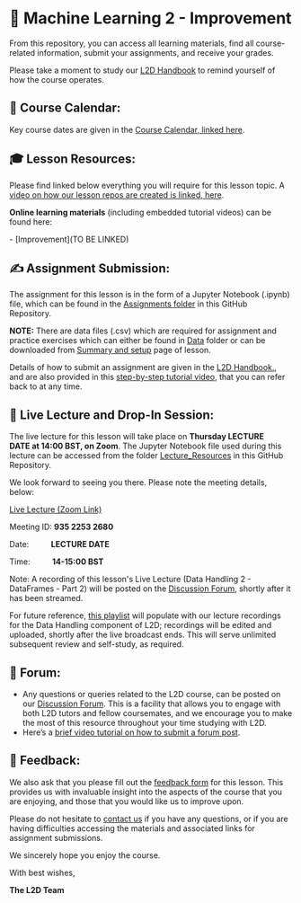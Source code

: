 # :snake: Machine Learning 2 - Improvement


From this repository, you can access all learning materials, find all course-related information, submit your assignments, and receive your grades. 

Please take a moment to study our [L2D Handbook](https://learntodiscover.github.io/L2D-Handbook/) to remind yourself of how the course operates.

## :calendar: Course Calendar: 

Key course dates are given in the [Course Calendar, linked here](https://learntodiscover.github.io/L2D-Handbook/fig/L2D_Calendar_July_24.pdf).

## :mortar_board: Lesson Resources: 

Please find linked below everything you will require for this lesson topic. A [video on how our lesson repos are created is linked, here](https://youtu.be/KkbOMxy9YgE).

**Online learning materials** (including embedded tutorial videos) can be found here:

- [Improvement](TO BE LINKED)



## :writing_hand: Assignment Submission:

The assignment for this lesson is in the form of a Jupyter Notebook (.ipynb) file, which can be found in the [Assignments folder](./Assignments) in this GitHub Repository. 

**NOTE:** There are data files (.csv) which are required for assignment and practice exercises which can either be found in [Data](Assignments/Data/) folder or can be downloaded from [Summary and setup](https://l2d-july2024-part-i.github.io/Data_Handling/index.html) page of lesson.

Details of how to submit an assignment are given in the [L2D Handbook.](https://learntodiscover.github.io/L2D-Handbook/section7.html), and are also provided in this [step-by-step tutorial video](https://youtu.be/Hspc10_A9ys), that you can refer back to at any time.
 
## :satellite: Live Lecture and Drop-In Session:

The live lecture for this lesson will take place on **Thursday LECTURE DATE at 14:00 BST, on Zoom**. The Jupyter Notebook file used during this lecture can be accessed from the folder [Lecture_Resources](./Lecture_Resources) in this GitHub Repository. 

We look forward to seeing you there. Please note the meeting details, below:

[Live Lecture (Zoom Link)](https://ucl.zoom.us/j/93522532680)

Meeting ID: **935 2253 2680**

Date:          **LECTURE DATE**

Time:          **14-15:00 BST**

Note: A recording of this lesson's Live Lecture (Data Handling 2 - DataFrames - Part 2) will be posted on the [Discussion Forum](https://github.com/orgs/L2D-July2024-Part-I/discussions), shortly after it has been streamed. 

For future reference, [this playlist](https://www.youtube.com/playlist?list=PLTRx90_S7dFsy50YeT94tTtkl9yMo559k) will populate with our lecture recordings for the Data Handling component of L2D; recordings will be edited and uploaded, shortly after the live broadcast ends. This will serve unlimited subsequent review and self-study, as required.
 
## :speech_balloon: Forum:

- Any questions or queries related to the L2D course, can be posted on our [Discussion Forum](https://github.com/orgs/L2D-July2024-Part-I/discussions). This is a facility that allows you to engage with both L2D tutors and fellow coursemates, and we encourage you to make the most of this resource throughout your time studying with L2D.
- Here’s a [brief video tutorial on how to submit a forum post](https://www.youtube.com/watch?app=desktop&v=N5N7QbLwztQ).
 
## :pencil: Feedback:
We also ask that you please fill out the [feedback form](https://docs.google.com/forms/d/1ZvYLW4bkclrXzpsdwQhGw0xBWZ8Ar0sowbcUr4cb1iA/edit?pli=1) for this lesson. This provides us with invaluable insight into the aspects of the course that you are enjoying, and those that you would like us to improve upon.  

Please do not hesitate to [contact us](mailto:admin@learntodiscover.ai) if you have any questions, or if you are having difficulties accessing the materials and associated links for assignment submissions.

We sincerely hope you enjoy the course.

With best wishes,

**The L2D Team**
